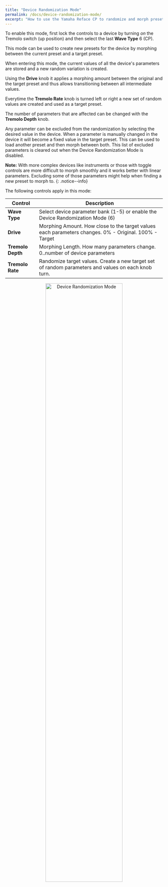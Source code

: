 ```yaml
---
title: "Device Randomization Mode"
permalink: /docs/device-randomization-mode/
excerpt: "How to use the Yamaha Reface CP to randomize and morph presets on a specific Ableton Live device."
---
```


To enable this mode, first lock the controls to a device by turning *on* the Tremolo switch (up position) and then select the last **Wave Type** 6 (CP). 

This mode can be used to create new presets for the device by morphing between the current preset and a target preset.

When entering this mode, the current values of all the device's parameters are stored and a new random variation is created. 

Using the **Drive** knob it applies a morphing amount between the original and the target preset and thus allows transitioning between all intermediate values.

Everytime the **Tremolo Rate** knob is turned left or right a new set of random values are created and used as a target preset.

The number of parameters that are affected can be changed with the **Tremolo Depth** knob.

Any parameter can be excluded from the randomization by selecting the desired value in the device. When a parameter is manually changed in the device it will become a fixed value in the target preset.
This can be used to load another preset and then morph between both.
This list of excluded parameters is cleared out when the Device Randomization Mode is disabled.

**Note:** With more complex devices like instruments or those with toggle controls are more difficult to morph smoothly and it works better with linear parameters. Excluding some of those parameters might help when finding a new preset to morph to.
{: .notice--info}

The following controls apply in this mode:

| Control | Description |
| --- | --- |
| **Wave Type** | Select device parameter bank (1-5) or enable the Device Randomization Mode (6) |
| **Drive** | Morphing Amount. How close to the target values each parameters changes. 0% - Original. 100% - Target |
| **Tremolo Depth** | Morphing Length. How many parameters change. 0..number of device parameters |
| **Tremolo Rate** | Randomize target values. Create a new target set of random parameters and values on each knob turn. |

<p align="center">
    <img src="{{ '/assets/images/device_randomization_mode.jpg' | relative_url }}" alt="Device Randomization Mode" width="70%">
</p>
